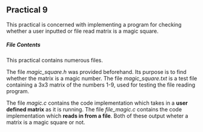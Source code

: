 ## Practical 9

This practical is concerned with implementing a program for checking whether a user inputted or file read matrix is a magic square.


##### File Contents
This practical contains numerous files.

The file *magic_square.h* was provided beforehand. Its purpose is to find whether the matrix is a magic number.
The file *magic_square.txt* is a test file containing a 3x3 matrix of the numbers 1-9, used for testing the file reading program.

The file *magic.c* contains the code implementation which takes in a **user defined matrix** as it is running.
The file *file_magic.c* contains the code implementation which **reads in from a file**.
Both of these output wheter a matrix is a magic square or not.

